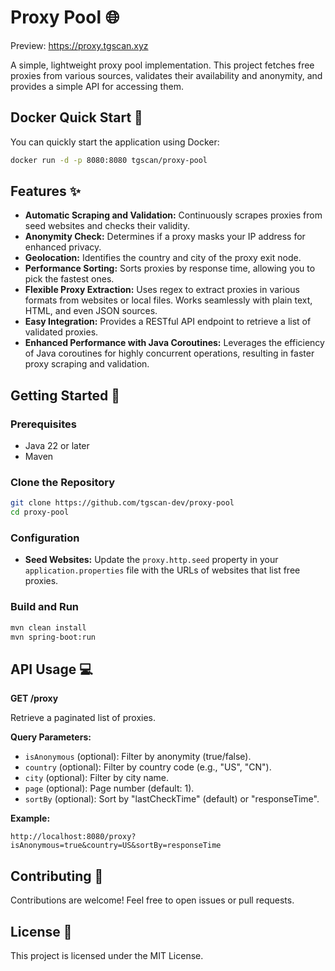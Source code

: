 # Proxy Pool 🌐
Preview: https://proxy.tgscan.xyz

A simple, lightweight proxy pool implementation. This project fetches free proxies from various sources, validates their availability and anonymity, and provides a simple API for accessing them.

## Docker Quick Start 🚀

You can quickly start the application using Docker:

```bash
docker run -d -p 8080:8080 tgscan/proxy-pool
```

## Features ✨

* **Automatic Scraping and Validation:**  Continuously scrapes proxies from seed websites and checks their validity.
* **Anonymity Check:**  Determines if a proxy masks your IP address for enhanced privacy.
* **Geolocation:**  Identifies the country and city of the proxy exit node.
* **Performance Sorting:**  Sorts proxies by response time, allowing you to pick the fastest ones.
* **Flexible Proxy Extraction:**  Uses regex to extract proxies in various formats from websites or local files. Works seamlessly with plain text, HTML, and even JSON sources.
* **Easy Integration:**  Provides a RESTful API endpoint to retrieve a list of validated proxies.
* **Enhanced Performance with Java Coroutines:** Leverages the efficiency of Java coroutines for highly concurrent operations, resulting in faster proxy scraping and validation.

## Getting Started 🚀

### Prerequisites

* Java 22 or later
* Maven

### Clone the Repository

```bash
git clone https://github.com/tgscan-dev/proxy-pool
cd proxy-pool
```

### Configuration

* **Seed Websites:** Update the `proxy.http.seed` property in your `application.properties` file with the URLs of websites that list free proxies.

### Build and Run

```bash
mvn clean install
mvn spring-boot:run
```

## API Usage 💻

**GET /proxy**

Retrieve a paginated list of proxies.

**Query Parameters:**

* `isAnonymous` (optional): Filter by anonymity (true/false).
* `country` (optional): Filter by country code (e.g., "US", "CN").
* `city` (optional): Filter by city name.
* `page` (optional): Page number (default: 1).
* `sortBy` (optional): Sort by "lastCheckTime" (default) or "responseTime".

**Example:**

```
http://localhost:8080/proxy?isAnonymous=true&country=US&sortBy=responseTime
```

## Contributing 🤝

Contributions are welcome! Feel free to open issues or pull requests.

## License 📄

This project is licensed under the MIT License.

